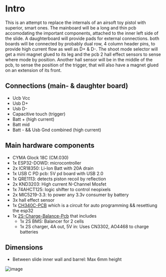 # Intro
This is an attempt to replace the internals of an airsoft toy pistol with superior, smart ones. The mainboard will be a long and thin pcb accomodating the important components, attached to the inner left side of the slide. A daughterboard will provide pads for external connections. both boards will be connected by probably dual row, 4 column header pins, to provide high current flow as well as D+ & D-. The shoot mode selector will get a mini magnet glued to its leg and the pcb 2 hall effect sensors to sense where mode by position. Another hall sensor will be in the middle of the pcb, to sense the position of the trigger, that will also have a magnet glued on an extension of its front.

## Connections (main- & daughter board)
- Ucb Vcc
- Usb D+
- Usb D-
- Capacitive touch (trigger)
- Batt + (high current)
- Batt mid
- Batt - && Usb Gnd combined (high current)

## Main hardware components

- CYMA Glock 18C (CM.030)
- 1x ESP32-DOWD: microcontroller
- 2x ICR18350: Li-Ion Batt with 20A drain
- 1x USB C PD pcb: 5V pd board with USB 2.0
- 1x QRE1113: detects piston recoil by reflection
- 2x KND3203: High current N-Channel Mosfet
- 1x 74AHCT125: logic shifter to control neopixels
- 2x MIC5219-3.3: to power any 3.3v consumer by battery
- 3x hall effect sensor
- 1x [CH340C-PCB](https://github.com/DoganM95/CH340C-Pcb) which is a circuit for auto programming && resettiung the esp32
- 1x [2S-Charge-Balance-Pcb](https://github.com/DoganM95/2S-Charge-Balance-Pcb) that includes
  - 1x 2S BMS: Balancer for 2 cells
  - 1x 2S charger, 4A out, 5V in: Uses CN3302, AO4468 to charge batteries

## Dimensions
- Between slide inner wall and barrel: Max 6mm height

![image](https://github.com/DoganM95/IoT-Softair/assets/38842553/2528bff4-0c19-4a09-a9c6-f10ae86ed3b1)
